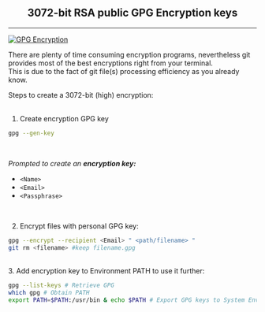 <div align="center"><h2><b>3072-bit RSA public GPG Encryption keys</h2></div></b>

---
<div align="left">

[![GPG Encryption](https://img.shields.io/badge/GPG_Encryption-0093D6?style=flat&logo=gnu-privacy-guard&logoColor=white)](https://www.gnupg.org)

</div>

There are plenty of time consuming encryption programs, nevertheless git provides most of the best encryptions right from your terminal. <br>
This is due to the fact of git file(s) processing efficiency as you already know. <br>

Steps to create a 3072-bit (high) encryption: <br><br>

1. Create encryption GPG key

``` bash
gpg --gen-key
```
<br>

<i>Prompted to create an <b>encryption key:</b></i><br>
+ `<Name>`
+ `<Email>`
+ `<Passphrase>`

<br>

2. Encrypt files with personal GPG key:

``` bash
gpg --encrypt --recipient <Email> " <path/filename> "
git rm <filename> #keep filename.gpg 
```
<br>
3. Add encryption key to Environment PATH to use it further:

``` bash
gpg --list-keys # Retrieve GPG 
which gpg # Obtain PATH
export PATH=$PATH:/usr/bin & echo $PATH # Export GPG keys to System Env & confirm.   
```